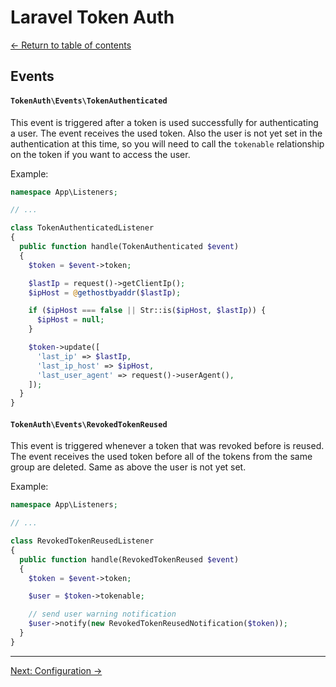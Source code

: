 # Laravel Token Auth

[&larr; Return to table of contents](./README.md)

## Events

#### `TokenAuth\Events\TokenAuthenticated`

This event is triggered after a token is used successfully for authenticating a user. The event receives the used token. Also the user is not yet set in the authentication at this time, so you will need to call the `tokenable` relationship on the token if you want to access the user.

Example:

```php
namespace App\Listeners;

// ...

class TokenAuthenticatedListener
{
  public function handle(TokenAuthenticated $event)
  {
    $token = $event->token;

    $lastIp = request()->getClientIp();
    $ipHost = @gethostbyaddr($lastIp);

    if ($ipHost === false || Str::is($ipHost, $lastIp)) {
      $ipHost = null;
    }

    $token->update([
      'last_ip' => $lastIp,
      'last_ip_host' => $ipHost,
      'last_user_agent' => request()->userAgent(),
    ]);
  }
}
```

#### `TokenAuth\Events\RevokedTokenReused`

This event is triggered whenever a token that was revoked before is reused. The event receives the used token before all of the tokens from the same group are deleted. Same as above the user is not yet set.

Example:

```php
namespace App\Listeners;

// ...

class RevokedTokenReusedListener
{
  public function handle(RevokedTokenReused $event)
  {
    $token = $event->token;

    $user = $token->tokenable;

    // send user warning notification
    $user->notify(new RevokedTokenReusedNotification($token));
  }
}
```

---

[Next: Configuration &rarr;](./configuration.md)
